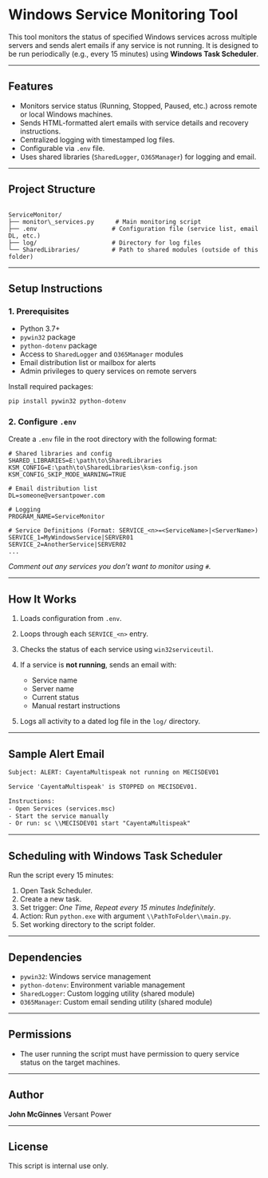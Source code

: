 #  Windows Service Monitoring Tool

This tool monitors the status of specified Windows services across multiple servers and sends alert emails if any service is not running. It is designed to be run periodically (e.g., every 15 minutes) using **Windows Task Scheduler**.

---

##  Features

- Monitors service status (Running, Stopped, Paused, etc.) across remote or local Windows machines.
- Sends HTML-formatted alert emails with service details and recovery instructions.
- Centralized logging with timestamped log files.
- Configurable via `.env` file.
- Uses shared libraries (`SharedLogger`, `O365Manager`) for logging and email.

---

##  Project Structure

```

ServiceMonitor/
├── monitor\_services.py      # Main monitoring script
├── .env                     # Configuration file (service list, email DL, etc.)
├── log/                     # Directory for log files
└── SharedLibraries/         # Path to shared modules (outside of this folder)

````

---

##  Setup Instructions

### 1. Prerequisites

- Python 3.7+
- `pywin32` package
- `python-dotenv` package
- Access to `SharedLogger` and `O365Manager` modules
- Email distribution list or mailbox for alerts
- Admin privileges to query services on remote servers

Install required packages:

```bash
pip install pywin32 python-dotenv
````

### 2.  Configure `.env`

Create a `.env` file in the root directory with the following format:

```dotenv
# Shared libraries and config
SHARED_LIBRARIES=E:\path\to\SharedLibraries
KSM_CONFIG=E:\path\to\SharedLibraries\ksm-config.json
KSM_CONFIG_SKIP_MODE_WARNING=TRUE

# Email distribution list
DL=someone@versantpower.com

# Logging
PROGRAM_NAME=ServiceMonitor

# Service Definitions (Format: SERVICE_<n>=<ServiceName>|<ServerName>)
SERVICE_1=MyWindowsService|SERVER01
SERVICE_2=AnotherService|SERVER02
...
```

 *Comment out any services you don’t want to monitor using `#`.*

---

##  How It Works

1. Loads configuration from `.env`.
2. Loops through each `SERVICE_<n>` entry.
3. Checks the status of each service using `win32serviceutil`.
4. If a service is **not running**, sends an email with:

   * Service name
   * Server name
   * Current status
   * Manual restart instructions
5. Logs all activity to a dated log file in the `log/` directory.

---

##  Sample Alert Email

```html
Subject: ALERT: CayentaMultispeak not running on MECISDEV01

Service 'CayentaMultispeak' is STOPPED on MECISDEV01.

Instructions:
- Open Services (services.msc)
- Start the service manually
- Or run: sc \\MECISDEV01 start "CayentaMultispeak"
```

---

##  Scheduling with Windows Task Scheduler

Run the script every 15 minutes:

1. Open Task Scheduler.
2. Create a new task.
3. Set trigger: *One Time, Repeat every 15 minutes Indefinitely*.
4. Action: Run `python.exe` with argument `\\PathToFolder\\main.py`.
5. Set working directory to the script folder.

---

##  Dependencies

* `pywin32`: Windows service management
* `python-dotenv`: Environment variable management
* `SharedLogger`: Custom logging utility (shared module)
* `O365Manager`: Custom email sending utility (shared module)

---

##  Permissions

* The user running the script must have permission to query service status on the target machines.

---

##  Author

**John McGinnes**
Versant Power

---

##  License

This script is internal use only. 
